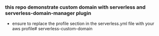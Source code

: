 ### this repo demonstrate custom domain with serverless and serverless-domain-manager plugin

- ensure to replace the profile section in the serverless.yml file with your aws profile# serverless-custom-domain
